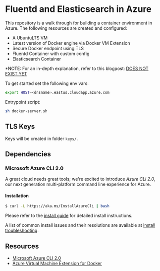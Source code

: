 # Fluentd and Elasticsearch in Azure

This repository is a walk through for building a container environment in Azure. The following resources are created and configured:

 - A UbuntuLTS VM
 - Latest version of Docker engine via Docker VM Extension
 - Secure Docker endpoint using TLS
 - Fluentd Container with custom config
 - Elasticsearch Container

 *NOTE: For an in-depth explanation, refer to this blogpost: [DOES NOT EXIST YET](http://tripdubroot.com/)

 To get started set the following env vars:

 ```bash
export HOST=<dnsname>.eastus.cloudapp.azure.com
 ```

Entrypoint script:

```bash
sh docker-server.sh
```

## TLS Keys
Keys will be created in folder `keys/`.

## Dependencies

### Microsoft Azure CLI 2.0

A great cloud needs great tools; we're excited to introduce *Azure CLI 2.0*, our next generation multi-platform command line experience for Azure.

#### Installation

```bash
$ curl -L https://aka.ms/InstallAzureCli | bash
```

Please refer to the [install guide](https://docs.microsoft.com/en-us/cli/azure/install-az-cli2) for detailed install instructions.

A list of common install issues and their resolutions are available at [install troubleshooting](https://github.com/Azure/azure-cli/blob/master/doc/install_troubleshooting.md).

## Resources

 - [Microsoft Azure CLI 2.0](https://github.com/Azure/azure-cli)
 - [Azure Virtual Machine Extension for Docker](https://github.com/Azure/azure-docker-extension)
